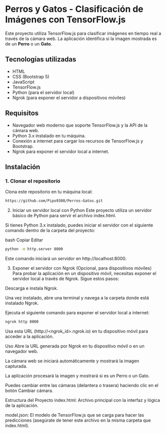 # Perros y Gatos - Clasificación de Imágenes con TensorFlow.js

Este proyecto utiliza TensorFlow.js para clasificar imágenes en tiempo real a través de la cámara web. La aplicación identifica si la imagen mostrada es de un **Perro** o un **Gato**.

## Tecnologías utilizadas

- HTML
- CSS (Bootstrap 5)
- JavaScript
- TensorFlow.js
- Python (para el servidor local)
- Ngrok (para exponer el servidor a dispositivos móviles)

## Requisitos

- Navegador web moderno que soporte TensorFlow.js y la API de la cámara web.
- Python 3.x instalado en tu máquina.
- Conexión a internet para cargar los recursos de TensorFlow.js y Bootstrap.
- Ngrok para exponer el servidor local a internet.

## Instalación

### 1. Clonar el repositorio

Clona este repositorio en tu máquina local:

```bash
https://github.com/Pipo9308/Perros-Gatos.git

```
2. Iniciar un servidor local con Python
Este proyecto utiliza un servidor básico de Python para servir el archivo index.html.

Si tienes Python 3.x instalado, puedes iniciar el servidor con el siguiente comando dentro de la carpeta del proyecto:

bash
Copiar
Editar
```bash
python -m http.server 8000
```
Este comando iniciará un servidor en http://localhost:8000.

3. Exponer el servidor con Ngrok (Opcional, para dispositivos móviles)
Para probar la aplicación en un dispositivo móvil, necesitas exponer el servidor local a través de Ngrok. Sigue estos pasos:

Descarga e instala Ngrok.

Una vez instalado, abre una terminal y navega a la carpeta donde está instalado Ngrok.

Ejecuta el siguiente comando para exponer el servidor local a internet:

```bash
ngrok http 8000
```
Usa esta URL (http://<ngrok_id>.ngrok.io) en tu dispositivo móvil para acceder a la aplicación.

Uso
Abre la URL generada por Ngrok en tu dispositivo móvil o en un navegador web.

La cámara web se iniciará automáticamente y mostrará la imagen capturada.

La aplicación procesará la imagen y mostrará si es un Perro o un Gato.

Puedes cambiar entre las cámaras (delantera o trasera) haciendo clic en el botón Cambiar cámara.

Estructura del Proyecto
index.html: Archivo principal con la interfaz y lógica de la aplicación.

model.json: El modelo de TensorFlow.js que se carga para hacer las predicciones (asegúrate de tener este archivo en la misma carpeta que index.html).
